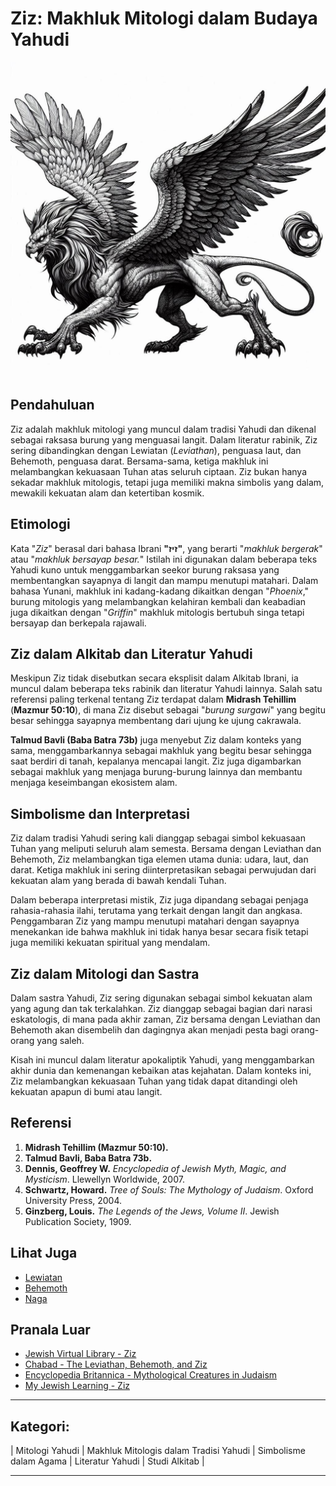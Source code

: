 # Ziz: Makhluk Mitologi dalam Budaya Yahudi

![Ilustrasi Gambar Makhluk Mitologi Ziz](konten/img/makhluk_mitologi/ziz.jpg)

## Pendahuluan

Ziz adalah makhluk mitologi yang muncul dalam tradisi Yahudi dan dikenal sebagai raksasa burung yang menguasai langit. Dalam literatur rabinik, Ziz sering dibandingkan dengan Lewiatan (_Leviathan_), penguasa laut, dan Behemoth, penguasa darat. Bersama-sama, ketiga makhluk ini melambangkan kekuasaan Tuhan atas seluruh ciptaan. Ziz bukan hanya sekadar makhluk mitologis, tetapi juga memiliki makna simbolis yang dalam, mewakili kekuatan alam dan ketertiban kosmik.

## Etimologi

Kata "_Ziz_" berasal dari bahasa Ibrani **"זיז"**, yang berarti "_makhluk bergerak_" atau "_makhluk bersayap besar._" Istilah ini digunakan dalam beberapa teks Yahudi kuno untuk menggambarkan seekor burung raksasa yang membentangkan sayapnya di langit dan mampu menutupi matahari. Dalam bahasa Yunani, makhluk ini kadang-kadang dikaitkan dengan "_Phoenix_," burung mitologis yang melambangkan kelahiran kembali dan keabadian juga dikaitkan dengan "_Griffin_" makhluk mitologis bertubuh singa tetapi bersayap dan berkepala rajawali.

## Ziz dalam Alkitab dan Literatur Yahudi

Meskipun Ziz tidak disebutkan secara eksplisit dalam Alkitab Ibrani, ia muncul dalam beberapa teks rabinik dan literatur Yahudi lainnya. Salah satu referensi paling terkenal tentang Ziz terdapat dalam **Midrash Tehillim** (**Mazmur 50:10**), di mana Ziz disebut sebagai "_burung surgawi_" yang begitu besar sehingga sayapnya membentang dari ujung ke ujung cakrawala.

**Talmud Bavli (Baba Batra 73b)** juga menyebut Ziz dalam konteks yang sama, menggambarkannya sebagai makhluk yang begitu besar sehingga saat berdiri di tanah, kepalanya mencapai langit. Ziz juga digambarkan sebagai makhluk yang menjaga burung-burung lainnya dan membantu menjaga keseimbangan ekosistem alam.

## Simbolisme dan Interpretasi

Ziz dalam tradisi Yahudi sering kali dianggap sebagai simbol kekuasaan Tuhan yang meliputi seluruh alam semesta. Bersama dengan Leviathan dan Behemoth, Ziz melambangkan tiga elemen utama dunia: udara, laut, dan darat. Ketiga makhluk ini sering diinterpretasikan sebagai perwujudan dari kekuatan alam yang berada di bawah kendali Tuhan.

Dalam beberapa interpretasi mistik, Ziz juga dipandang sebagai penjaga rahasia-rahasia ilahi, terutama yang terkait dengan langit dan angkasa. Penggambaran Ziz yang mampu menutupi matahari dengan sayapnya menekankan ide bahwa makhluk ini tidak hanya besar secara fisik tetapi juga memiliki kekuatan spiritual yang mendalam.

## Ziz dalam Mitologi dan Sastra

Dalam sastra Yahudi, Ziz sering digunakan sebagai simbol kekuatan alam yang agung dan tak terkalahkan. Ziz dianggap sebagai bagian dari narasi eskatologis, di mana pada akhir zaman, Ziz bersama dengan Leviathan dan Behemoth akan disembelih dan dagingnya akan menjadi pesta bagi orang-orang yang saleh. 

Kisah ini muncul dalam literatur apokaliptik Yahudi, yang menggambarkan akhir dunia dan kemenangan kebaikan atas kejahatan. Dalam konteks ini, Ziz melambangkan kekuasaan Tuhan yang tidak dapat ditandingi oleh kekuatan apapun di bumi atau langit.

## Referensi

1. **Midrash Tehillim (Mazmur 50:10).**
2. **Talmud Bavli, Baba Batra 73b.**
3. **Dennis, Geoffrey W.** *Encyclopedia of Jewish Myth, Magic, and Mysticism*. Llewellyn Worldwide, 2007.
4. **Schwartz, Howard.** *Tree of Souls: The Mythology of Judaism*. Oxford University Press, 2004.
5. **Ginzberg, Louis.** *The Legends of the Jews, Volume II*. Jewish Publication Society, 1909.

## Lihat Juga

- [Lewiatan](konten/kategori/makhluk_mitologi/lewiatan.md)
- [Behemoth](konten/kategori/makhluk_mitologi/behemoth.md)
- [Naga](konten/kategori/makhluk_mitologi/naga.md)

## Pranala Luar

- [Jewish Virtual Library - Ziz](https://www.jewishvirtuallibrary.org/ziz)
- [Chabad - The Leviathan, Behemoth, and Ziz](https://www.chabad.org/library/article_cdo/aid/5146886/jewish/The-Leviathan-Behemoth-and-Ziz.htm)
- [Encyclopedia Britannica - Mythological Creatures in Judaism](https://www.britannica.com/topic/Judaism/Mythology-and-legends)
- [My Jewish Learning - Ziz](https://www.myjewishlearning.com/article/ziz/)

---

## Kategori:
| Mitologi Yahudi | Makhluk Mitologis dalam Tradisi Yahudi | Simbolisme dalam Agama | Literatur Yahudi | Studi Alkitab |

---
